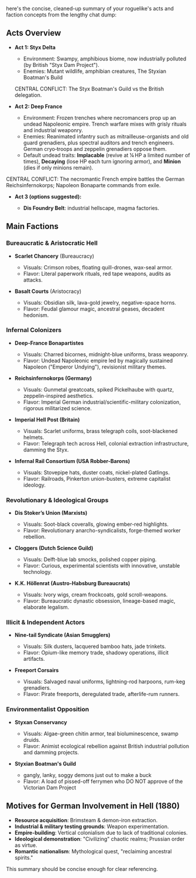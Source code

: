 here's the concise, cleaned-up summary of your roguelike's acts and faction concepts from the lengthy chat dump:

## Acts Overview

* **Act 1: Styx Delta**

  * Environment: Swampy, amphibious biome, now industrially polluted (by British "Styx Dam Project").
  * Enemies: Mutant wildlife, amphibian creatures, The Styxian Boatman's Build

  CENTRAL CONFLICT:  The Styx Boatman's Guild vs the British delegation.

* **Act 2: Deep France**

  * Environment: Frozen trenches where necromancers prop up an undead Napoleonic empire.  Trench warfare mixes with grisly rituals and industrial weaponry.
  * Enemies: Reanimated infantry such as mitrailleuse-organists and old guard grenadiers, plus spectral auditors and trench engineers.  German cryo‑troops and zeppelin grenadiers oppose them.
  * Default undead traits: **Implacable** (revive at ¼ HP a limited number of times), **Decaying** (lose HP each turn ignoring armor), and **Minion** (dies if only minions remain).

CENTRAL CONFLICT:  The necromantic French empire battles the German Reichsinfernokorps; Napoleon Bonaparte commands from exile.

* **Act 3 (options suggested):**

  * **Dis Foundry Belt**: industrial hellscape, magma factories.

## Main Factions

### Bureaucratic & Aristocratic Hell

* **Scarlet Chancery** (Bureaucracy)

  * Visuals: Crimson robes, floating quill-drones, wax-seal armor.
  * Flavor: Literal paperwork rituals, red tape weapons, audits as attacks.

* **Basalt Courts** (Aristocracy)

  * Visuals: Obsidian silk, lava-gold jewelry, negative-space horns.
  * Flavor: Feudal glamour magic, ancestral geases, decadent hedonism.

### Infernal Colonizers

* **Deep-France Bonapartistes**

  * Visuals: Charred bicornes, midnight-blue uniforms, brass weaponry.
  * Flavor: Undead Napoleonic empire led by magically sustained Napoleon ("Emperor Undying"), revisionist military themes.

* **Reichsinfernokorps (Germany)**

  * Visuals: Gunmetal greatcoats, spiked Pickelhaube with quartz, zeppelin-inspired aesthetics.
  * Flavor: Imperial German industrial/scientific-military colonization, rigorous militarized science.

* **Imperial Hell Post (Britain)**

  * Visuals: Scarlet uniforms, brass telegraph coils, soot-blackened helmets.
  * Flavor: Telegraph tech across Hell, colonial extraction infrastructure, damming the Styx.

* **Infernal Rail Consortium (USA Robber-Barons)**

  * Visuals: Stovepipe hats, duster coats, nickel-plated Gatlings.
  * Flavor: Railroads, Pinkerton union-busters, extreme capitalist ideology.

### Revolutionary & Ideological Groups

* **Dis Stoker’s Union (Marxists)**

  * Visuals: Soot-black coveralls, glowing ember-red highlights.
  * Flavor: Revolutionary anarcho-syndicalists, forge-themed worker rebellion.

* **Cloggers (Dutch Science Guild)**

  * Visuals: Delft-blue lab smocks, polished copper piping.
  * Flavor: Curious, experimental scientists with innovative, unstable technology.

* **K.K. Höllenrat (Austro-Habsburg Bureaucrats)**

  * Visuals: Ivory wigs, cream frockcoats, gold scroll-weapons.
  * Flavor: Bureaucratic dynastic obsession, lineage-based magic, elaborate legalism.

### Illicit & Independent Actors

* **Nine-tail Syndicate (Asian Smugglers)**

  * Visuals: Silk dusters, lacquered bamboo hats, jade trinkets.
  * Flavor: Opium-like memory trade, shadowy operations, illicit artifacts.

* **Freeport Corsairs**

  * Visuals: Salvaged naval uniforms, lightning-rod harpoons, rum-keg grenadiers.
  * Flavor: Pirate freeports, deregulated trade, afterlife-rum runners.

### Environmentalist Opposition

* **Styxan Conservancy**

  * Visuals: Algae-green chitin armor, teal bioluminescence, swamp druids.
  * Flavor: Animist ecological rebellion against British industrial pollution and damming projects.

* **Styxian Boatman's Guild**
  * gangly, lanky, soggy demons just out to make a buck
  * Flavor: A load of pissed-off ferrymen who DO NOT approve of the Victorian Dam Project

## Motives for German Involvement in Hell (1880)

* **Resource acquisition**: Brimsteam & demon-iron extraction.
* **Industrial & military testing grounds**: Weapon experimentation.
* **Empire-building**: Vertical colonialism due to lack of traditional colonies.
* **Ideological demonstration**: "Civilizing" chaotic realms; Prussian order as virtue.
* **Romantic nationalism**: Mythological quest, "reclaiming ancestral spirits."

This summary should be concise enough for clear referencing.
